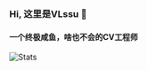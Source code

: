 ### Hi, 这里是VLssu 👋

#### 一个终极咸鱼，啥也不会的CV工程师



![Stats](https://github-readme-stats.vercel.app/api?username=vlssu&show_icons=true&theme=ocean_dark)  

<!--
**vlssu/vlssu** is a ✨ _special_ ✨ repository because its `README.md` (this file) appears on your GitHub profile.

Here are some ideas to get you started:

- 🔭 I’m currently working on ...
- 🌱 I’m currently learning ...
- 👯 I’m looking to collaborate on ...
- 🤔 I’m looking for help with ...
- 💬 Ask me about ...
- 📫 How to reach me: ...
- 😄 Pronouns: ...
- ⚡ Fun fact: ...
-->
